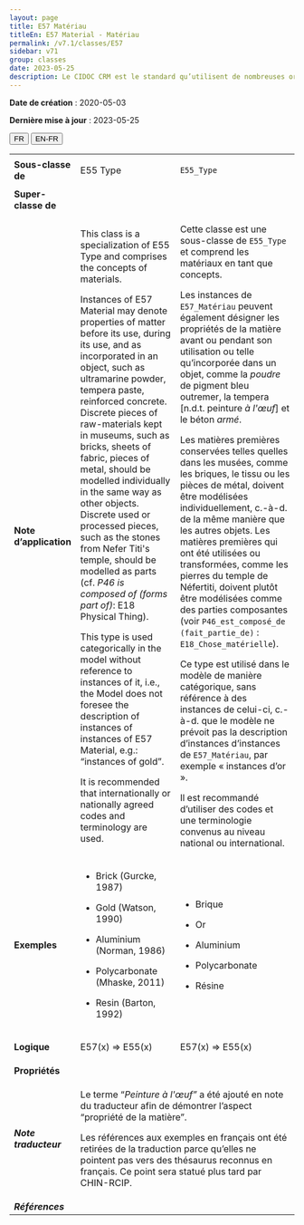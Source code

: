 ```yaml
---
layout: page
title: E57 Matériau
titleEn: E57 Material - Matériau
permalink: /v7.1/classes/E57
sidebar: v71
group: classes
date: 2023-05-25
description: Le CIDOC CRM est le standard qu’utilisent de nombreuses organisations pour l’échange et l’intégration de jeux de données et de spécifications patrimoniales. Il est développé et maintenu à jour exclusivement en anglais par le CRM SIG, un sous-groupe du Conseil international des musées (ICOM). Ceci est une traduction officielle en français développée par la Traduction en français du CIDOC CRM, une initiative qui offre une version française à jour et accessible ouvertement et gratuitement du standard CIDOC CRM et en démocratise l'usage dans la communauté patrimoniale francophone. ------------ The CIDOC CRM is the standard used by many heritage organizations for the exchange and integration of museum collection datasets and specifications. It is developed and maintained exclusively in English by the CRM SIG, a subgroup of the International Council of Museums (ICOM). This is an official translation developed by the Traduction en français du CIDOC CRM, an initiative offering an open, up-to-date, and free French version of the CIDOC CRM standard, and democratizing its use in the francophone heritage community.
---
```


**Date de création** : 2020-05-03

**Dernière mise à jour** : 2023-05-25

<div class="lang-buttons">
 <button id="fr" class="activate">FR</button>
 <button id="en-fr">EN-FR</button>
</div>

<table>
<tbody>
<tr>
<td><strong>Sous-classe de</strong></td>
<td class="en">
<p>E55 Type</p>
</td>
<td>
<p><code class="language-plaintext highlighter-rouge">E55_Type</code></p>
</td>
</tr>
<tr>
<td><strong>Super-classe de</strong></td>
<td class="en">
</td>
<td>
</td>
</tr>
<tr>
<td><strong>Note d’application</strong></td>
<td class="en">
<p>This class is a specialization of E55 Type and comprises the concepts of materials. </p>
<p>Instances of E57 Material may denote properties of matter before its use, during its use, and as incorporated in an object, such as ultramarine powder, tempera paste, reinforced concrete. Discrete pieces of raw-materials kept in museums, such as bricks, sheets of fabric, pieces of metal, should be modelled individually in the same way as other objects. Discrete used or processed pieces, such as the stones from Nefer Titi's temple, should be modelled as parts (cf. <em>P46 is composed of (forms part of)</em>:<em> </em>E18 Physical Thing).</p>
<p>This type is used categorically in the model without reference to instances of it, i.e., the Model does not foresee the description of instances of instances of E57 Material, e.g.: “instances of gold”.</p>
<p>It is recommended that internationally or nationally agreed codes and terminology are used.</p>
</td>
<td>
<p>Cette classe est une sous-classe de <code class="language-plaintext highlighter-rouge">E55_Type</code> et comprend les matériaux en tant que concepts. </p>
<p>Les instances de <code class="language-plaintext highlighter-rouge">E57_Matériau</code> peuvent également désigner les propriétés de la matière avant ou pendant son utilisation ou telle qu’incorporée dans un objet, comme la <em>poudre </em>de pigment bleu outremer, la tempera [n.d.t. peinture <em>à l'œuf</em>] et le béton <em>armé</em>.</p>
<p>Les matières premières conservées telles quelles dans les musées, comme les briques, le tissu ou les pièces de métal, doivent être modélisées individuellement, c.-à-d. de la même manière que les autres objets. Les matières premières qui ont été utilisées ou transformées, comme les pierres du temple de Néfertiti, doivent plutôt être modélisées comme des parties composantes (voir <code class="language-plaintext highlighter-rouge">P46_est_composé_de (fait_partie_de)</code> : <code class="language-plaintext highlighter-rouge">E18_Chose_matérielle</code>).</p>
<p>Ce type est utilisé dans le modèle de manière catégorique, sans référence à des instances de celui-ci, c.-à-d. que le modèle ne prévoit pas la description d’instances d’instances de <code class="language-plaintext highlighter-rouge">E57_Matériau</code>, par exemple « instances d’or ».</p>
<p>Il est recommandé d’utiliser des codes et une terminologie convenus au niveau national ou international.</p>
</td>
</tr>
<tr>
<td><strong>Exemples</strong></td>
<td class="en">
<ul>
<li><p>Brick (Gurcke, 1987)</p>
</li>
<li><p>Gold (Watson, 1990)</p>
</li>
<li><p>Aluminium (Norman, 1986)</p>
</li>
<li><p>Polycarbonate (Mhaske, 2011)</p>
</li>
<li><p>Resin (Barton, 1992)</p>
</li>
</ul>
</td>
<td>
<ul>
<li><p>Brique</p>
</li>
<li><p>Or</p>
</li>
<li><p>Aluminium</p>
</li>
<li><p>Polycarbonate</p>
</li>
<li><p>Résine</p>
</li>
</ul>
</td>
</tr>
<tr>
<td><strong>Logique</strong></td>
<td class="en">
<p>E57(x) ⇒ E55(x)</p>
</td>
<td>
<p>E57(x) ⇒ E55(x)</p>
</td>
</tr>
<tr>
<td><strong>Propriétés</strong></td>
<td class="en">
</td>
<td>
</td>
</tr>
<tr>
<td><strong><em>Note traducteur</em></strong></td>
<td colspan="2">
<p>Le terme “<em>Peinture à l'œuf” </em>a été ajouté en note du traducteur afin de démontrer l’aspect “propriété de la matière”.</p>
<p>Les références aux exemples en français ont été retirées de la traduction parce qu’elles ne pointent pas vers des thésaurus reconnus en français. Ce point sera statué plus tard par CHIN-RCIP.</p>
</td>
</tr>
<tr>
<td><strong><em>Références</em></strong></td>
<td colspan="2">
</td>
</tr>
</tbody>
</table>
